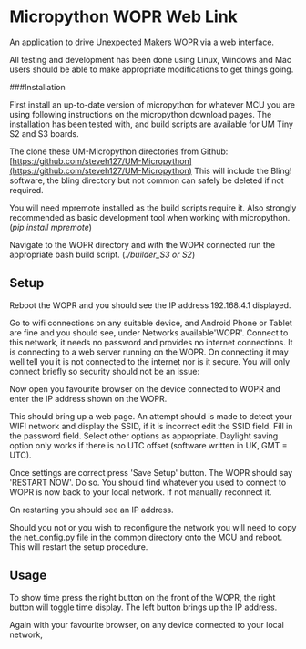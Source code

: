 # Micropython WOPR Web Link

An application to drive Unexpected Makers WOPR via a web interface.

All testing and development has been done using Linux, Windows and Mac users 
should be able to make appropriate modifications to get things going.

###Installation

First install an up-to-date version of micropython for whatever MCU
you are using following instructions on the micropython download pages. 
The installation has been tested with, and build scripts are available 
for UM Tiny S2 and S3 boards.

The clone these UM-Micropython directories from Github:  [https://github.com/steveh127/UM-Micropython](https://github.com/steveh127/UM-Micropython)
This will include the Bling! software, the bling directory but not common 
can safely be deleted if not required.

You will need mpremote installed as the build scripts require it. Also
strongly recommended as basic development tool when working with 
micropython. (_pip install mpremote_)

Navigate to the WOPR directory and with the WOPR connected run the appropriate
bash build script. (*./builder_S3 or S2*)

## Setup

Reboot the WOPR and you should see the IP address 192.168.4.1 displayed.

Go to wifi connections on any suitable device, and Android Phone or Tablet 
are fine and you should see, under Networks available'WOPR'. Connect to this
network, it needs no password and provides no internet connections. It is connecting
to a web server running on the WOPR. On connecting it may well tell you it is
not connected to the internet nor is it secure. You will only connect briefly
so security should not be an issue:

Now open you favourite browser on the device connected to WOPR and enter the IP
address shown on the WOPR.

This should bring up a web page. An attempt should is made to detect your WIFI 
network and display the SSID, if it is incorrect edit the SSID field. Fill in
the password field. Select other options as appropriate. Daylight saving option
only works if there is no UTC offset (software written in UK, GMT = UTC).

Once settings are correct press 'Save Setup' button. The WOPR should say 
'RESTART NOW'. Do so. You should find whatever you used to connect to WOPR is
now back to your local network. If not manually reconnect it.

On restarting you should see an IP address.

Should you not or you wish to reconfigure the network you will need to copy
the net_config.py file in the common directory onto the MCU and reboot. This
will restart the setup procedure. 

## Usage

To show time press the right button on the front of the WOPR, the right button will
toggle time display. The left button brings up the IP address.



Again with your favourite browser, on any device connected to your local network,

